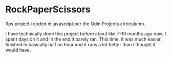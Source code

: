 # RockPaperScissors
Rps project i coded in javascript per the Odin Projects cirriculumn.


I have technically done this project before about like 7-10 months ago now. I spent days on it and in the end it barely ran. This time,
it was much easier, finished in basically half an hour and it runs a lot better than i thought it would have.

